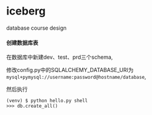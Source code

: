 # iceberg
database course design

#### 创建数据库表

在数据库中新建dev、test、prd三个schema,

修改config.py中的SQLALCHEMY_DATABASE_URI为`mysql+pymysql://username:password@hostname/database`,

然后执行
```
(venv) $ python hello.py shell
>>> db.create_all()
```
